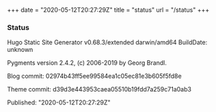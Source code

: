+++
date = "2020-05-12T20:27:29Z"
title = "status"
url = "/status"
+++

### Status

Hugo Static Site Generator v0.68.3/extended darwin/amd64 BuildDate: unknown

Pygments version 2.4.2, (c) 2006-2019 by Georg Brandl.

Blog commit: 02974b43ff5ee99584ea1c05ec81e3b605f5fd8e

Theme commit: d39d3e443953caea05510b19fdd7a259c71a0ab3

Published: "2020-05-12T20:27:29Z"
